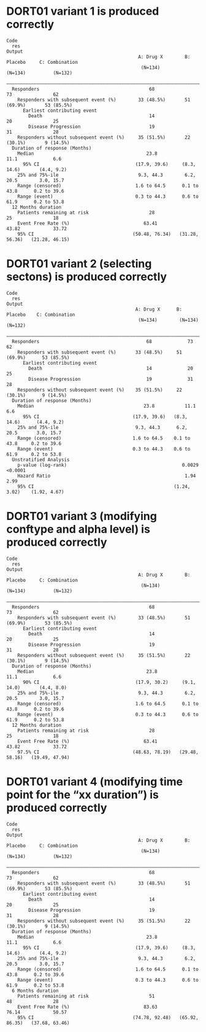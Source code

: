 # DORT01 variant 1 is produced correctly

    Code
      res
    Output
                                                    A: Drug X        B: Placebo     C: Combination
                                                     (N=134)          (N=134)          (N=132)    
      ————————————————————————————————————————————————————————————————————————————————————————————
      Responders                                        68               73               62      
        Responders with subsequent event (%)        33 (48.5%)       51 (69.9%)       53 (85.5%)  
          Earliest contributing event                                                             
            Death                                       14               20               25      
            Disease Progression                         19               31               28      
        Responders without subsequent event (%)     35 (51.5%)       22 (30.1%)       9 (14.5%)   
      Duration of response (Months)                                                               
        Median                                         23.8             11.1             6.6      
          95% CI                                   (17.9, 39.6)     (8.3, 14.6)       (4.4, 9.2)  
        25% and 75%-ile                             9.3, 44.3        6.2, 20.5        3.0, 15.7   
        Range (censored)                           1.6 to 64.5      0.1 to 43.8      0.2 to 39.6  
        Range (event)                              0.3 to 44.3      0.6 to 61.9      0.2 to 53.8  
      12 Months duration                                                                          
        Patients remaining at risk                      28               25               18      
        Event Free Rate (%)                           63.41            43.82            33.72     
        95% CI                                    (50.48, 76.34)   (31.28, 56.36)   (21.28, 46.15)

# DORT01 variant 2 (selecting sectons) is produced correctly

    Code
      res
    Output
                                                   A: Drug X      B: Placebo    C: Combination
                                                    (N=134)        (N=134)         (N=132)    
      ————————————————————————————————————————————————————————————————————————————————————————
      Responders                                       68             73              62      
        Responders with subsequent event (%)       33 (48.5%)     51 (69.9%)      53 (85.5%)  
          Earliest contributing event                                                         
            Death                                      14             20              25      
            Disease Progression                        19             31              28      
        Responders without subsequent event (%)    35 (51.5%)     22 (30.1%)      9 (14.5%)   
      Duration of response (Months)                                                           
        Median                                        23.8           11.1            6.6      
          95% CI                                  (17.9, 39.6)   (8.3, 14.6)      (4.4, 9.2)  
        25% and 75%-ile                            9.3, 44.3      6.2, 20.5       3.0, 15.7   
        Range (censored)                          1.6 to 64.5    0.1 to 43.8     0.2 to 39.6  
        Range (event)                             0.3 to 44.3    0.6 to 61.9     0.2 to 53.8  
      Unstratified Analysis                                                                   
        p-value (log-rank)                                          0.0029         <0.0001    
        Hazard Ratio                                                 1.94            2.99     
        95% CI                                                   (1.24, 3.02)    (1.92, 4.67) 

# DORT01 variant 3 (modifying conftype and alpha level) is produced correctly

    Code
      res
    Output
                                                    A: Drug X        B: Placebo     C: Combination
                                                     (N=134)          (N=134)          (N=132)    
      ————————————————————————————————————————————————————————————————————————————————————————————
      Responders                                        68               73               62      
        Responders with subsequent event (%)        33 (48.5%)       51 (69.9%)       53 (85.5%)  
          Earliest contributing event                                                             
            Death                                       14               20               25      
            Disease Progression                         19               31               28      
        Responders without subsequent event (%)     35 (51.5%)       22 (30.1%)       9 (14.5%)   
      Duration of response (Months)                                                               
        Median                                         23.8             11.1             6.6      
          90% CI                                   (17.9, 30.2)     (9.1, 14.0)       (4.4, 8.0)  
        25% and 75%-ile                             9.3, 44.3        6.2, 20.5        3.0, 15.7   
        Range (censored)                           1.6 to 64.5      0.1 to 43.8      0.2 to 39.6  
        Range (event)                              0.3 to 44.3      0.6 to 61.9      0.2 to 53.8  
      12 Months duration                                                                          
        Patients remaining at risk                      28               25               18      
        Event Free Rate (%)                           63.41            43.82            33.72     
        97.5% CI                                  (48.63, 78.19)   (29.48, 58.16)   (19.49, 47.94)

# DORT01 variant 4 (modifying time point for the “xx duration”) is produced correctly

    Code
      res
    Output
                                                    A: Drug X        B: Placebo     C: Combination
                                                     (N=134)          (N=134)          (N=132)    
      ————————————————————————————————————————————————————————————————————————————————————————————
      Responders                                        68               73               62      
        Responders with subsequent event (%)        33 (48.5%)       51 (69.9%)       53 (85.5%)  
          Earliest contributing event                                                             
            Death                                       14               20               25      
            Disease Progression                         19               31               28      
        Responders without subsequent event (%)     35 (51.5%)       22 (30.1%)       9 (14.5%)   
      Duration of response (Months)                                                               
        Median                                         23.8             11.1             6.6      
          95% CI                                   (17.9, 39.6)     (8.3, 14.6)       (4.4, 9.2)  
        25% and 75%-ile                             9.3, 44.3        6.2, 20.5        3.0, 15.7   
        Range (censored)                           1.6 to 64.5      0.1 to 43.8      0.2 to 39.6  
        Range (event)                              0.3 to 44.3      0.6 to 61.9      0.2 to 53.8  
      6 Months duration                                                                           
        Patients remaining at risk                      51               48               28      
        Event Free Rate (%)                           83.63            76.14            50.57     
        95% CI                                    (74.78, 92.48)   (65.92, 86.35)   (37.68, 63.46)

